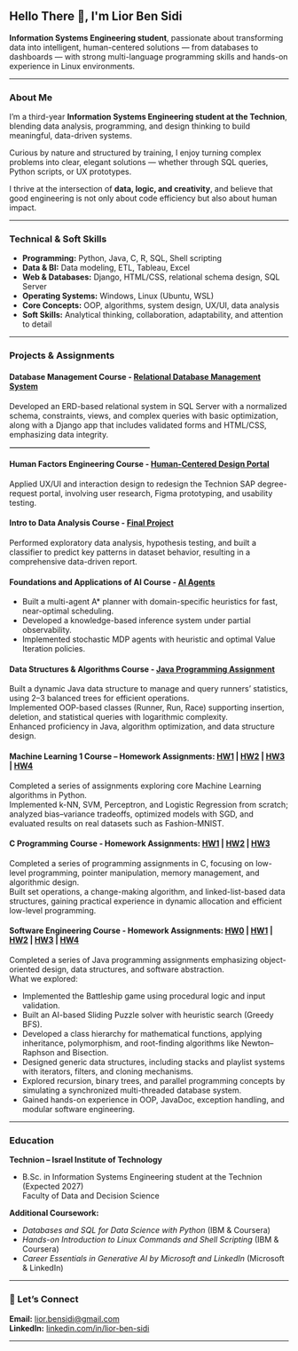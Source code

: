 ## Hello There 👋, I'm Lior Ben Sidi

**Information Systems Engineering student**, passionate about transforming data into intelligent, human-centered solutions — from databases to dashboards — with strong multi-language programming skills and hands-on experience in Linux environments.

---

### About Me

I’m a third-year **Information Systems Engineering student at the Technion**, blending data analysis, programming, and design thinking to build meaningful, data-driven systems.  

Curious by nature and structured by training, I enjoy turning complex problems into clear, elegant solutions — whether through SQL queries, Python scripts, or UX prototypes.

I thrive at the intersection of **data, logic, and creativity**, and believe that good engineering is not only about code efficiency but also about human impact.

---

### Technical & Soft Skills

- **Programming:** Python, Java, C, R, SQL, Shell scripting  
- **Data & BI:** Data modeling, ETL, Tableau, Excel  
- **Web & Databases:** Django, HTML/CSS, relational schema design, SQL Server  
- **Operating Systems:** Windows, Linux (Ubuntu, WSL)  
- **Core Concepts:** OOP, algorithms, system design, UX/UI, data analysis  
- **Soft Skills:** Analytical thinking, collaboration, adaptability, and attention to detail  

---

### Projects & Assignments

#### Database Management Course - [Relational Database Management System](https://github.com/LiorBenSidi/Final_Project)
Developed an ERD-based relational system in SQL Server with a normalized schema, constraints, views, and complex queries with basic optimization, along with a Django app that includes validated forms and HTML/CSS, emphasizing data integrity.

<hr align="center" width="50%" style="border:0.5px solid #ccc;"/>

#### Human Factors Engineering Course - [Human-Centered Design Portal](https://github.com/LiorBenSidi/UX-Final_Project)
Applied UX/UI and interaction design to redesign the Technion SAP degree-request portal, involving user research, Figma prototyping, and usability testing.

#### Intro to Data Analysis Course - [Final Project](https://github.com/LiorBenSidi/Mini-Project)
Performed exploratory data analysis, hypothesis testing, and built a classifier to predict key patterns in dataset behavior, resulting in a comprehensive data-driven report.

#### Foundations and Applications of AI Course - [AI Agents](https://github.com/LiorBenSidi/HW_AI)
- Built a multi-agent A* planner with domain-specific heuristics for fast, near-optimal scheduling.
- Developed a knowledge-based inference system under partial observability.
- Implemented stochastic MDP agents with heuristic and optimal Value Iteration policies.

#### Data Structures & Algorithms Course - [Java Programming Assignment](https://github.com/LiorBenSidi/DS-Alg_Project)
Built a dynamic Java data structure to manage and query runners’ statistics, using 2–3 balanced trees for efficient operations.<br/>
Implemented OOP-based classes (Runner, Run, Race) supporting insertion, deletion, and statistical queries with logarithmic complexity.<br/>
Enhanced proficiency in Java, algorithm optimization, and data structure design.

#### Machine Learning 1 Course – Homework Assignments: [HW1](https://github.com/LiorBenSidi/HW1_ML1) | [HW2](https://github.com/LiorBenSidi/HW2_ML1) | [HW3](https://github.com/LiorBenSidi/HW3_ML1) | [HW4](https://github.com/LiorBenSidi/HW4_ML1)
Completed a series of assignments exploring core Machine Learning algorithms in Python.<br/>
Implemented k-NN, SVM, Perceptron, and Logistic Regression from scratch; analyzed bias–variance tradeoffs, optimized models with SGD, and evaluated results on real datasets such as Fashion-MNIST.

#### C Programming Course - Homework Assignments: [HW1](https://github.com/LiorBenSidi/HW1_094704_new) | [HW2](https://github.com/LiorBenSidi/HW2_094704) | [HW3](https://github.com/LiorBenSidi/HW3_094704)
Completed a series of programming assignments in C, focusing on low-level programming, pointer manipulation, memory management, and algorithmic design.<br/>
Built set operations, a change-making algorithm, and linked-list-based data structures, gaining practical experience in dynamic allocation and efficient low-level programming.

#### Software Engineering Course - Homework Assignments: [HW0](https://github.com/LiorBenSidi/HW0LiorAndYarin) | [HW1](https://github.com/LiorBenSidi/HW1LiorAndYarin) | [HW2](https://github.com/LiorBenSidi/HW2LiorAndYarin) | [HW3](https://github.com/LiorBenSidi/NewHW3LiorAndYarin) | [HW4](https://github.com/LiorBenSidi/HW4LiorAndYarin)
Completed a series of Java programming assignments emphasizing object-oriented design, data structures, and software abstraction.<br/>
What we explored:<br/>
- Implemented the Battleship game using procedural logic and input validation.
- Built an AI-based Sliding Puzzle solver with heuristic search (Greedy BFS).
- Developed a class hierarchy for mathematical functions, applying inheritance, polymorphism, and root-finding algorithms like Newton–Raphson and Bisection.
- Designed generic data structures, including stacks and playlist systems with iterators, filters, and cloning mechanisms.
- Explored recursion, binary trees, and parallel programming concepts by simulating a synchronized multi-threaded database system.
- Gained hands-on experience in OOP, JavaDoc, exception handling, and modular software engineering.

---

### Education

**Technion – Israel Institute of Technology**  
- B.Sc. in Information Systems Engineering student at the Technion (Expected 2027) <br/>
  Faculty of Data and Decision Science

**Additional Coursework:**  
- *Databases and SQL for Data Science with Python* (IBM & Coursera)
- *Hands-on Introduction to Linux Commands and Shell Scripting* (IBM & Coursera)
- *Career Essentials in Generative AI by Microsoft and LinkedIn* (Microsoft & LinkedIn)

---

### 🤝 Let’s Connect

**Email:** [lior.bensidi@gmail.com](mailto:lior.bensidi@gmail.com)  
**LinkedIn:** [linkedin.com/in/lior-ben-sidi](https://www.linkedin.com/in/lior-ben-sidi/)  

---

<!--
**LiorBenSidi/LiorBenSidi** is a ✨ _special_ ✨ repository because its `README.md` (this file) appears on your GitHub profile.

Here are some ideas to get you started:

- 🔭 I’m currently working on ...
- 🌱 I’m currently learning ...
- 👯 I’m looking to collaborate on ...
- 🤔 I’m looking for help with ...
- 💬 Ask me about ...
- 📫 How to reach me: ...
- 😄 Pronouns: ...
- ⚡ Fun fact: ...
-->
